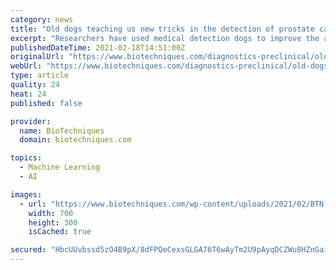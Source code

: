 ```yaml
---
category: news
title: "Old dogs teaching us new tricks in the detection of prostate cancer"
excerpt: "Researchers have used medical detection dogs to improve the assessment of prostate cancer to develop better detection tools."
publishedDateTime: 2021-02-18T14:51:00Z
originalUrl: "https://www.biotechniques.com/diagnostics-preclinical/old-dogs-teaching-us-new-tricks-in-the-detection-of-prostate-cancer/"
webUrl: "https://www.biotechniques.com/diagnostics-preclinical/old-dogs-teaching-us-new-tricks-in-the-detection-of-prostate-cancer/"
type: article
quality: 24
heat: 24
published: false

provider:
  name: BioTechniques
  domain: biotechniques.com

topics:
  - Machine Learning
  - AI

images:
  - url: "https://www.biotechniques.com/wp-content/uploads/2021/02/BTN-700x300-feature-images-6.png"
    width: 700
    height: 300
    isCached: true

secured: "HbcUUvbssd5zO4B9pX/8dFPQeCexsGLGA76T6wAyTm2U9pAyqDCZWu8HZnGaiM/57VXlYu7Wa27qxD1MjO8N6o7TAIwCsLJH++c81kwML5WjLQeM34R0A3TWSIKsQ2zh7rizOaqodLEGnDxxyda8UUwvpxsoEDBkdcstkp+bxUDDZIJqJIx63CMfyxbFGvOpLzuM40V2VXB13f1VQYOV05hKbCHYFsOsxcOHBUM1g8YigydJi/MotiL6PDR2AOsuajnD3phY+c+AR3oPte7S3btFx6fdP8SlI0sF86QjOWo4IipU7pdmBBtmmCIPBYWA1C2/FyWGP18y7N3PDsZNQx015+0a3CBzuVTZmGp68DQ=;RBoHBFEI0N49FS/2PiHDhQ=="
---
```


